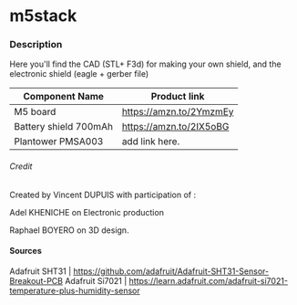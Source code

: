 # m5stack

### Description

Here you'll find the CAD (STL+ F3d) for making your own shield, and the electronic shield (eagle + gerber file)



Component Name | Product link
------------ | -------------
M5 board |  https://amzn.to/2YmzmEy
Battery shield 700mAh  | https://amzn.to/2IX5oBG
Plantower PMSA003 | add link here.



 ###### Credit
Created by Vincent DUPUIS
with participation of :

Adel KHENICHE on Electronic production

Raphael BOYERO on 3D design.

#### Sources

Adafruit SHT31 | https://github.com/adafruit/Adafruit-SHT31-Sensor-Breakout-PCB
Adafruit Si7021 | https://learn.adafruit.com/adafruit-si7021-temperature-plus-humidity-sensor